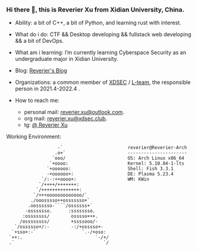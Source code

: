 ### Hi there 👋, this is Reverier Xu from Xidian University, China.

- Ability: a bit of C++, a bit of Python, and learning rust with interest.
- What do i do: CTF && Desktop developing && fullstack web developing && a bit of DevOps.
- What am i learning: I’m currently learning Cyberspace Security as an undergraduate major in Xidian University.
- Blog: [Reverier's Blog](https://www.wootec.top/)

- Organizations: a common member of [XDSEC](https://xdsec.org/) / [L-team](https://l-team.org/), the responsible person in 2021.4-2022.4 .

- How to reach me: 
  - personal mail: [reverier.xu@outlook.com](mailto:reverier.xu@outlook.com).
  - org mail: [reverier.xu@xdsec.club](mailto:reverier.xu@xdsec.club).
  - tg: [@ Reverier Xu](https://t.me/reverier)

Working Environment:

```
                   -`                        reverier@Reverier-Arch 
                  .o+`                       ---------------------- 
                 `ooo/                       OS: Arch Linux x86_64 
                `+oooo:                      Kernel: 5.10.84-1-lts
               `+oooooo:                     Shell: Fish 3.3.1
               -+oooooo+:                    DE: Plasma 5.23.4
             `/:-:++oooo+:                   WM: KWin 
            `/++++/+++++++:              
           `/++++++++++++++:             
          `/+++ooooooooooooo/`           
         ./ooosssso++osssssso+`          
        .oossssso-````/ossssss+`         
       -osssssso.      :ssssssso.        
      :osssssss/        osssso+++.       
     /ossssssss/        +ssssooo/-       
   `/ossssso+/:-        -:/+osssso+-     
  `+sso+:-`                 `.-/+oso:    
 `++:.                           `-/+/   
 .`                                 `/   
```
